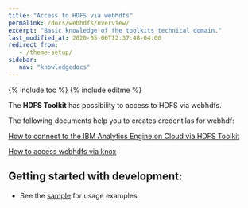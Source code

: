 ```yaml
---
title: "Access to HDFS via webhdfs"
permalink: /docs/webhdfs/overview/
excerpt: "Basic knowledge of the toolkits technical domain."
last_modified_at: 2020-05-06T12:37:48-04:00
redirect_from:
   - /theme-setup/
sidebar:
   nav: "knowledgedocs"
---
```

{% include toc %}
{% include editme %}



The **HDFS Toolkit** has possibility to access to HDFS via webhdfs.

The following documents help you to creates credentilas for webhdf:

[How to connect to the IBM Analytics Engine on Cloud via HDFS Toolkit](https://github.com/IBMStreams/streamsx.hdfs/wiki/How-to-connect-to-IAE-via-HDFS-Toolkit)

[How to access webhdfs via knox](
https://github.com/IBMStreams/streamsx.hdfs/wiki/How-to-access-webhdfs-via-knox)


## Getting started with development:
 
* See the [sample](https://github.com/IBMStreams/streamsx.hdfs/tree/bluemix/samples/webHDFS) for usage examples.


